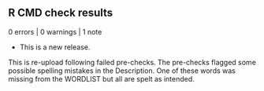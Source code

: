 ## R CMD check results

0 errors | 0 warnings | 1 note

* This is a new release.

This is re-upload following failed pre-checks.
The pre-checks flagged some possible spelling mistakes in the Description.
One of these words was missing from the WORDLIST but all are spelt as intended.
